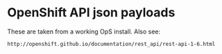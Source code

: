 # OpenShift API json payloads

These are taken from a working OpS install. Also see:

    http://openshift.github.io/documentation/rest_api/rest-api-1-6.html